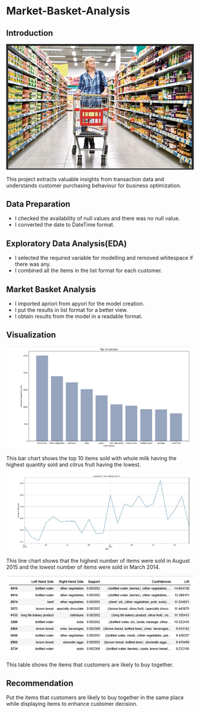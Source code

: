 # Market-Basket-Analysis

## Introduction
![](IntroImage.jpg)

This project extracts valuable insights from transaction data and understands customer purchasing behaviour for business optimization. 

## Data Preparation
- I checked the availability of null values and there was no null value.
- I converted the date to DateTime format.

## Exploratory Data Analysis(EDA)
- I selected the required variable for modelling and removed whitespace if there was any.
- I combined all the items in the list format for each customer.

## Market Basket Analysis
- I imported apriori from apyori for the model creation.
- I put the results in list format for a better view.
- I obtain results from the model in a readable format.

## Visualization
![](Top10Items.jpg)

This bar chart shows the top 10 items sold with whole milk having the highest quantity sold and citrus fruit having the lowest.

![](NumberOfItemSoldByMonth.jpg)

This line chart shows that the highest number of items were sold in August 2015 and the lowest number of items were sold in March 2014.

![](Table.jpg)

This table shows the items that customers are likely to buy together.

## Recommendation
Put the items that customers are likely to buy together in the same place while displaying items to enhance customer decision.




